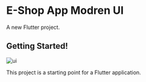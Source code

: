 # E-Shop App Modren UI
A new Flutter project.

## Getting Started!

![ui](https://github.com/user-attachments/assets/6927405c-56c9-4967-8113-2f40e3fdd23e)


This project is a starting point for a Flutter application.
